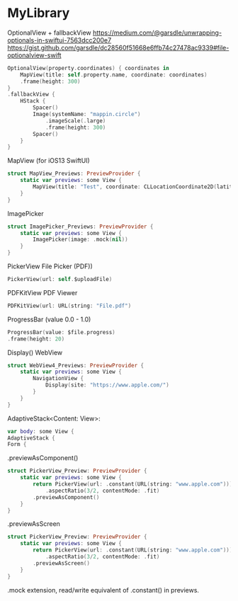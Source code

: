 # MyLibrary

OptionalView + fallbackView
https://medium.com/@garsdle/unwrapping-optionals-in-swiftui-7563dcc200e7
https://gist.github.com/garsdle/dc28560f51668e6ffb74c27478ac9339#file-optionalview-swift
```swift
OptionalView(property.coordinates) { coordinates in
    MapView(title: self.property.name, coordinate: coordinates)
    .frame(height: 300)
}
.fallbackView {
    HStack {
        Spacer()
        Image(systemName: "mappin.circle")
            .imageScale(.large)
            .frame(height: 300)
        Spacer()
    }
}
```
MapView (for iOS13 SwiftUI)
```swift
struct MapView_Previews: PreviewProvider {
    static var previews: some View {
        MapView(title: "Test", coordinate: CLLocationCoordinate2D(latitude: 50.6047859, longitude: -2.4686725))
    }
}
```
ImagePicker 
```swift
struct ImagePicker_Previews: PreviewProvider {
    static var previews: some View {
        ImagePicker(image: .mock(nil))
    }
}
```

PickerView File Picker (PDF))
```swift
PickerView(url: self.$uploadFile)
```
PDFKitView PDF Viewer
```swift
PDFKitView(url: URL(string: "File.pdf")
```
ProgressBar (value 0.0 - 1.0)
```swift
ProgressBar(value: $file.progress)
.frame(height: 20)
```
Display() WebView
```swift
struct WebView4_Previews: PreviewProvider {
    static var previews: some View {
        NavigationView {
            Display(site: "https://www.apple.com/")
        }
    }
}
```

AdaptiveStack<Content: View>:
```swift
var body: some View {
AdaptiveStack {
Form {
```

.previewAsComponent()
```swift
struct PickerView_Preview: PreviewProvider {
    static var previews: some View {
        return PickerView(url: .constant(URL(string: "www.apple.com")))
            .aspectRatio(3/2, contentMode: .fit)
        .previewAsComponent()
    }
}
```
.previewAsScreen
```swift
struct PickerView_Preview: PreviewProvider {
    static var previews: some View {
        return PickerView(url: .constant(URL(string: "www.apple.com")))
            .aspectRatio(3/2, contentMode: .fit)
        .previewAsScreen()
    }
}
```
.mock extension, read/write equivalent of .constant() in previews.

